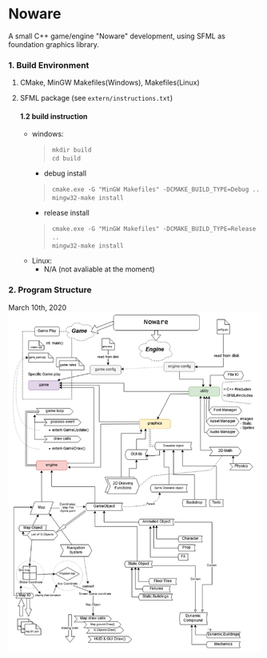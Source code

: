 # Noware
A small C++ game/engine "Noware" development, using SFML as foundation graphics library.


### 1. Build Environment
1. CMake, MinGW Makefiles(Windows), Makefiles(Linux)
2. SFML package (see `extern/instructions.txt`)

    #### 1.2 build instruction
    * windows:
        > `mkdir build` <br>
        > `cd build`
        * debug install
        > `cmake.exe -G "MinGW Makefiles" -DCMAKE_BUILD_TYPE=Debug ..`<br>
        > `mingw32-make install`
        * release install  
        > `cmake.exe -G "MinGW Makefiles" -DCMAKE_BUILD_TYPE=Release ..`<br>
        > `mingw32-make install`
    * Linux:
        * N/A (not avaliable at the moment)

### 2. Program Structure
March 10th, 2020
<img src=".factory/diagrams/20200310_dgrm_architecture_v0001.png">